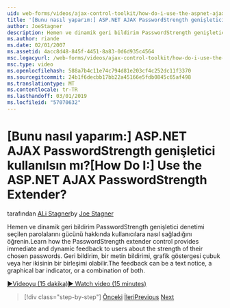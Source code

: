 ```yaml
---
uid: web-forms/videos/ajax-control-toolkit/how-do-i-use-the-aspnet-ajax-passwordstrength-extender
title: '[Bunu nasıl yaparım:] ASP.NET AJAX PasswordStrength genişletici kullanılsın mı? | Microsoft Docs'
author: JoeStagner
description: Hemen ve dinamik geri bildirim PasswordStrength genişletici denetimi seçilen parolalarını gücünü hakkında kullanıcılara nasıl sağladığını öğrenin. Geri bildirim c...
ms.author: riande
ms.date: 02/01/2007
ms.assetid: 4acc8d48-845f-4451-8a83-0d6d935c4564
msc.legacyurl: /web-forms/videos/ajax-control-toolkit/how-do-i-use-the-aspnet-ajax-passwordstrength-extender
msc.type: video
ms.openlocfilehash: 588a7b4c11e74c794d81e203cf4c252dc11f3370
ms.sourcegitcommit: 24b1f6decbb17bb22a45166e5fdb0845c65af498
ms.translationtype: MT
ms.contentlocale: tr-TR
ms.lasthandoff: 03/01/2019
ms.locfileid: "57070632"
---
```

<a name="how-do-i-use-the-aspnet-ajax-passwordstrength-extender"></a><span data-ttu-id="fca6b-105">[Bunu nasıl yaparım:] ASP.NET AJAX PasswordStrength genişletici kullanılsın mı?</span><span class="sxs-lookup"><span data-stu-id="fca6b-105">[How Do I:] Use the ASP.NET AJAX PasswordStrength Extender?</span></span>
====================
<span data-ttu-id="fca6b-106">tarafından [ALi Stagner](https://github.com/JoeStagner)</span><span class="sxs-lookup"><span data-stu-id="fca6b-106">by [Joe Stagner](https://github.com/JoeStagner)</span></span>

<span data-ttu-id="fca6b-107">Hemen ve dinamik geri bildirim PasswordStrength genişletici denetimi seçilen parolalarını gücünü hakkında kullanıcılara nasıl sağladığını öğrenin.</span><span class="sxs-lookup"><span data-stu-id="fca6b-107">Learn how the PasswordStrength extender control provides immediate and dynamic feedback to users about the strength of their chosen passwords.</span></span> <span data-ttu-id="fca6b-108">Geri bildirim, bir metin bildirimi, grafik göstergesi çubuk veya her ikisinin bir birleşimi olabilir.</span><span class="sxs-lookup"><span data-stu-id="fca6b-108">The feedback can be a text notice, a graphical bar indicator, or a combination of both.</span></span>

[<span data-ttu-id="fca6b-109">&#9654;Videoyu (15 dakika)</span><span class="sxs-lookup"><span data-stu-id="fca6b-109">&#9654; Watch video (15 minutes)</span></span>](https://channel9.msdn.com/Blogs/ASP-NET-Site-Videos/how-do-i-use-the-aspnet-ajax-passwordstrength-extender)

> [!div class="step-by-step"]
> <span data-ttu-id="fca6b-110">[Önceki](how-do-i-use-the-aspnet-ajax-dropshadow-extender.md)
> [İleri](how-do-i-get-started-with-the-aspnet-ajax-animation-extender-control.md)</span><span class="sxs-lookup"><span data-stu-id="fca6b-110">[Previous](how-do-i-use-the-aspnet-ajax-dropshadow-extender.md)
[Next](how-do-i-get-started-with-the-aspnet-ajax-animation-extender-control.md)</span></span>
